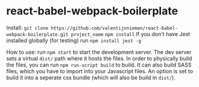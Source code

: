 # react-babel-webpack-boilerplate

Install:
`git clone https://github.com/valentijnnieman/react-babel-webpack-boilerplate.git project_name`
`npm install`
If you don't have Jest installed globally (for testing) run `npm install jest -g`

How to use:
run `npm start` to start the development server. The dev server sets a virtual `dist/` path where it hosts the files. In order to physically build the files, you can run `npm run-script build` to build. It can also build SASS files, which you have to import into your Javascript files. An option is set to build it into a seperate css bundle (which will also be build in `dist/`).

